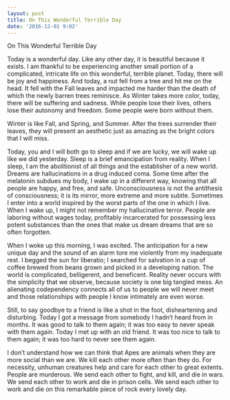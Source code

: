 ```yaml
---
layout: post
title: On This Wonderful Terrible Day
date: '2016-12-01 9:02'
---
```


On This Wonderful Terrible Day


  Today is a wonderful day. Like any other day, it is beautiful because it exists. I am thankful to be experiencing another small portion of a complicated, intricate life on this wonderful, terrible planet. Today, there will be joy and happiness. And today, a nut fell from a tree and hit me on the head. It fell with the Fall leaves and impacted me harder than the death of which the newly barren trees reminisce.  As Winter takes more color, today, there will be suffering and sadness. While people lose their lives, others lose their autonomy and freedom. Some people were born without them.

  Winter is like Fall, and Spring, and Summer. After the trees surrender their leaves, they will present an aesthetic just as amazing as the bright colors that I will miss. 

Today, you and I will both go to sleep and if we are lucky, we will wake up like we did yesterday. Sleep is a brief emancipation from reality. When I sleep, I am the abolitionist of all things and the establisher of a new world. Dreams are hallucinations in a drug induced coma. Some time after the melatonin subdues my body, I wake up in a different way, knowing that all people are happy, and free, and safe. Unconsciousness is not the antithesis of consciousness; it is its mirror, more extreme and more subtle. Sometimes I enter into a world inspired by the worst parts of the one in which I live. When I wake up, I might not remember my hallucinative terror. People are laboring without wages today, profitably incarcerated for possessing less potent substances than the ones that make us dream dreams that are so often forgotten.

  When I woke up this morning, I was excited. The anticipation for a new unique day and the sound of an alarm tore me violently from my inadequate rest. I begged the sun for liberatio; I searched for salvation in a cup of coffee brewed from beans grown and picked in a developing nation. The world is complicated, belligerent, and beneficent. Reality never occurs with the simplicity that we observe, because society is one big tangled mess. An alienating codependency connects all of us to people we will never meet and those relationships with people I know intimately are even worse.

  Still, to say goodbye to a friend is like a shot in the foot, disheartening and disturbing. Today I got a message from somebody I hadn’t heard from in months. It was good to talk to them again; it was too easy to never speak with them again. Today I met up with an old friend. It was too nice to talk to them again; it was too hard to never see them again.

  I don’t understand how we can think that Apes are animals when they are more social than we are. We kill each other more often than they do. For necessity, unhuman creatures help and care for each other to great extents. People are murderous. We send each other to fight, and kill, and die in wars. We send each other to work and die in prison cells. We send each other to work and die on this remarkable piece of rock every lovely day.





